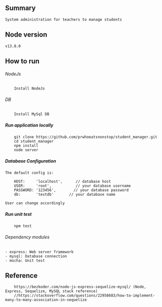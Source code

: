 ## Summary
```
System administration for teachers to manage students
```
## Node version
```
v13.8.0
```

## How to run

###### NodeJs
```
    Install NodeJs
```
###### DB
```
    Install MySql DB
```
##### Run application locally
```
    git clone https://github.com/prwhoeatsnonstop/student_manager.git
    cd student_manager
    npm install
    node server
```
##### Database Configuration
```
The default config is:

	HOST:     'localhost', 	    // database host
	USER:     'root',           // your database username
	PASSWORD: '123456',        // your database password
	db:       'testdb'       // your database name

User can change accordingly
```

##### Run unit test
```
    npm test
```

###### Dependency modules
```
- express: Web server framework
- mysql: Database connection 
- mocha: Unit test
```

## Reference
```
    https://bezkoder.com/node-js-express-sequelize-mysql/ (Node, Express, Sequelize, MySQL stack reference)
    //https://stackoverflow.com/questions/22958683/how-to-implement-many-to-many-association-in-sequelize 

```